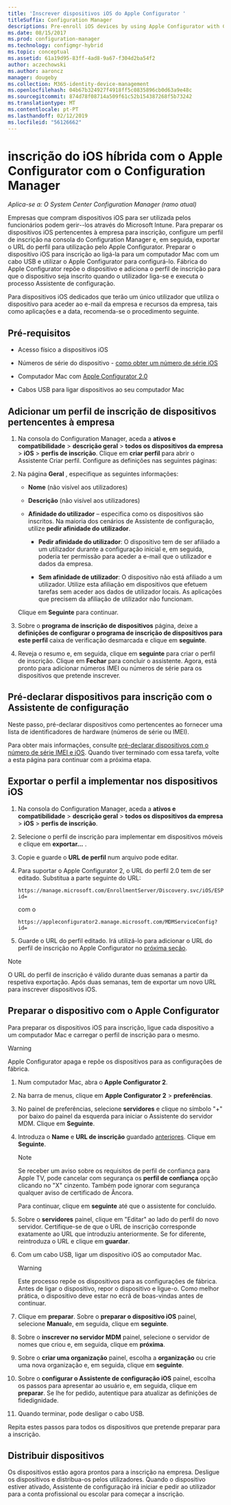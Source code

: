 ```yaml
---
title: 'Inscrever dispositivos iOS do Apple Configurator '
titleSuffix: Configuration Manager
descriptions: Pre-enroll iOS devices by using Apple Configurator with Configuration Manager.
ms.date: 08/15/2017
ms.prod: configuration-manager
ms.technology: configmgr-hybrid
ms.topic: conceptual
ms.assetid: 61a19d95-83ff-4ad8-9a67-f304d2ba54f2
author: aczechowski
ms.author: aaroncz
manager: dougeby
ms.collection: M365-identity-device-management
ms.openlocfilehash: 04b67b324927f4918ff5c0835896cb0d63a9e48c
ms.sourcegitcommit: 874d78f08714a509f61c52b154387268f5b73242
ms.translationtype: MT
ms.contentlocale: pt-PT
ms.lasthandoff: 02/12/2019
ms.locfileid: "56126662"
---
```

# <a name="ios-hybrid-enrollment-using-apple-configurator-with-configuration-manager"></a>inscrição do iOS híbrida com o Apple Configurator com o Configuration Manager

*Aplica-se a: O System Center Configuration Manager (ramo atual)*

Empresas que compram dispositivos iOS para ser utilizada pelos funcionários podem gerir--los através do Microsoft Intune. Para preparar os dispositivos iOS pertencentes à empresa para inscrição, configure um perfil de inscrição na consola do Configuration Manager e, em seguida, exportar o URL do perfil para utilização pelo Apple Configurator. Preparar o dispositivo iOS para inscrição ao ligá-la para um computador Mac com um cabo USB e utilizar o Apple Configurator para configurá-lo. Fábrica do Apple Configurator repõe o dispositivo e adiciona o perfil de inscrição para que o dispositivo seja inscrito quando o utilizador liga-se e executa o processo Assistente de configuração.

Para dispositivos iOS dedicados que terão um único utilizador que utiliza o dispositivo para aceder ao e-mail da empresa e recursos da empresa, tais como aplicações e a data, recomenda-se o procedimento seguinte.  

## <a name="prerequisites"></a>Pré-requisitos  

-   Acesso físico a dispositivos iOS  

-   Números de série do dispositivo - [como obter um número de série iOS](https://support.apple.com/en-us/HT204308)  

-   Computador Mac com [Apple Configurator 2.0](http://go.microsoft.com/fwlink/?LinkId=518017)  

-   Cabos USB para ligar dispositivos ao seu computador Mac  

## <a name="add-a-corporate-owned-device-enrollment-profile"></a>Adicionar um perfil de inscrição de dispositivos pertencentes à empresa

1.  Na consola do Configuration Manager, aceda a **ativos e compatibilidade** > **descrição geral** > **todos os dispositivos da empresa**  >  **iOS** > **perfis de inscrição**. Clique em **criar perfil** para abrir o Assistente Criar perfil. Configure as definições nas seguintes páginas:  

2.  Na página **Geral** , especifique as seguintes informações:  

    -   **Nome** (não visível aos utilizadores)  

    -   **Descrição** (não visível aos utilizadores)  

    -   **Afinidade do utilizador** – especifica como os dispositivos são inscritos. Na maioria dos cenários de Assistente de configuração, utilize **pedir afinidade do utilizador**.  

        -   **Pedir afinidade do utilizador**: O dispositivo tem de ser afiliado a um utilizador durante a configuração inicial e, em seguida, poderia ter permissão para aceder a e-mail que o utilizador e dados da empresa.  

        -   **Sem afinidade de utilizador**: O dispositivo não está afiliado a um utilizador. Utilize esta afiliação em dispositivos que efetuem tarefas sem aceder aos dados de utilizador locais. As aplicações que precisem da afiliação de utilizador não funcionam.

    Clique em **Seguinte** para continuar.  

3.  Sobre o **programa de inscrição de dispositivos** página, deixe a **definições de configurar o programa de inscrição de dispositivos para este perfil** caixa de verificação desmarcada e clique em **seguinte**.  

4.  Reveja o resumo e, em seguida, clique em **seguinte** para criar o perfil de inscrição. Clique em **Fechar** para concluir o assistente. Agora, está pronto para adicionar números IMEI ou números de série para os dispositivos que pretende inscrever.  

## <a name="predeclare-devices-to-enroll-with-setup-assistant"></a>Pré-declarar dispositivos para inscrição com o Assistente de configuração

Neste passo, pré-declarar dispositivos como pertencentes ao fornecer uma lista de identificadores de hardware (números de série ou IMEI).

Para obter mais informações, consulte [pré-declarar dispositivos com o número de série IMEI e iOS](predeclare-devices-with-hardware-id.md). Quando tiver terminado com essa tarefa, volte a esta página para continuar com a próxima etapa.

## <a name="export-the-profile-to-deploy-to-ios-devices"></a>Exportar o perfil a implementar nos dispositivos iOS

1.  Na consola do Configuration Manager, aceda a **ativos e compatibilidade** > **descrição geral** > **todos os dispositivos da empresa**  >  **iOS** > **perfis de inscrição**.

2.  Selecione o perfil de inscrição para implementar em dispositivos móveis e clique em **exportar...** .

3.  Copie e guarde o **URL de perfil** num arquivo pode editar.   

4.  Para suportar o Apple Configurator 2, o URL do perfil 2.0 tem de ser editado. Substitua a parte seguinte do URL:  

    ```  
    https://manage.microsoft.com/EnrollmentServer/Discovery.svc/iOS/ESProxy?id=  

    ```  

     com o  

    ```  
    https://appleconfigurator2.manage.microsoft.com/MDMServiceConfig?id=  

    ```

5.  Guarde o URL do perfil editado. Irá utilizá-lo para adicionar o URL do perfil de inscrição no Apple Configurator no [próxima seção](#step-4-prepare-the-device-with-apple-configurator).  

> [!NOTE]
> O URL do perfil de inscrição é válido durante duas semanas a partir da respetiva exportação. Após duas semanas, tem de exportar um novo URL para inscrever dispositivos iOS.

## <a name="prepare-the-device-with-apple-configurator"></a>Preparar o dispositivo com o Apple Configurator

Para preparar os dispositivos iOS para inscrição, ligue cada dispositivo a um computador Mac e carregar o perfil de inscrição para o mesmo.  

> [!WARNING]  
>  Apple Configurator apaga e repõe os dispositivos para as configurações de fábrica.  

1. Num computador Mac, abra o **Apple Configurator 2**.  

2. Na barra de menus, clique em **Apple Configurator 2** > **preferências**.  

3. No painel de preferências, selecione **servidores** e clique no símbolo "+" por baixo do painel da esquerda para iniciar o Assistente do servidor MDM. Clique em **Seguinte**.  

4. Introduza o **Name** e **URL de inscrição** guardado [anteriores](#step-3-export-the-profile-to-deploy-to-ios-devices). Clique em **Seguinte**.  

   > [!NOTE]
   > Se receber um aviso sobre os requisitos de perfil de confiança para Apple TV, pode cancelar com segurança os **perfil de confiança** opção clicando no "X" cinzento. Também pode ignorar com segurança qualquer aviso de certificado de Âncora.

   Para continuar, clique em **seguinte** até que o assistente for concluído.  

5. Sobre o **servidores** painel, clique em "Editar" ao lado do perfil do novo servidor. Certifique-se de que o URL de inscrição corresponde exatamente ao URL que introduziu anteriormente. Se for diferente, reintroduza o URL e clique em **guardar**.  

6. Com um cabo USB, ligar um dispositivo iOS ao computador Mac.  

   > [!WARNING]  
   >  Este processo repõe os dispositivos para as configurações de fábrica. Antes de ligar o dispositivo, repor o dispositivo e ligue-o. Como melhor prática, o dispositivo deve estar no ecrã de boas-vindas antes de continuar.  

7. Clique em **preparar**. Sobre o **preparar o dispositivo iOS** painel, selecione **Manual**e, em seguida, clique em **seguinte**.  

8. Sobre o **inscrever no servidor MDM** painel, selecione o servidor de nomes que criou e, em seguida, clique em **próxima**.  

9. Sobre o **criar uma organização** painel, escolha a **organização** ou crie uma nova organização e, em seguida, clique em **seguinte**.  

10. Sobre o **configurar o Assistente de configuração iOS** painel, escolha os passos para apresentar ao usuário e, em seguida, clique em **preparar**. Se lhe for pedido, autentique para atualizar as definições de fidedignidade.  

11. Quando terminar, pode desligar o cabo USB.  

Repita estes passos para todos os dispositivos que pretende preparar para a inscrição.

## <a name="distribute-devices"></a>Distribuir dispositivos

Os dispositivos estão agora prontos para a inscrição na empresa. Desligue os dispositivos e distribua-os pelos utilizadores. Quando o dispositivo estiver ativado, Assistente de configuração irá iniciar e pedir ao utilizador para a conta profissional ou escolar para começar a inscrição.
